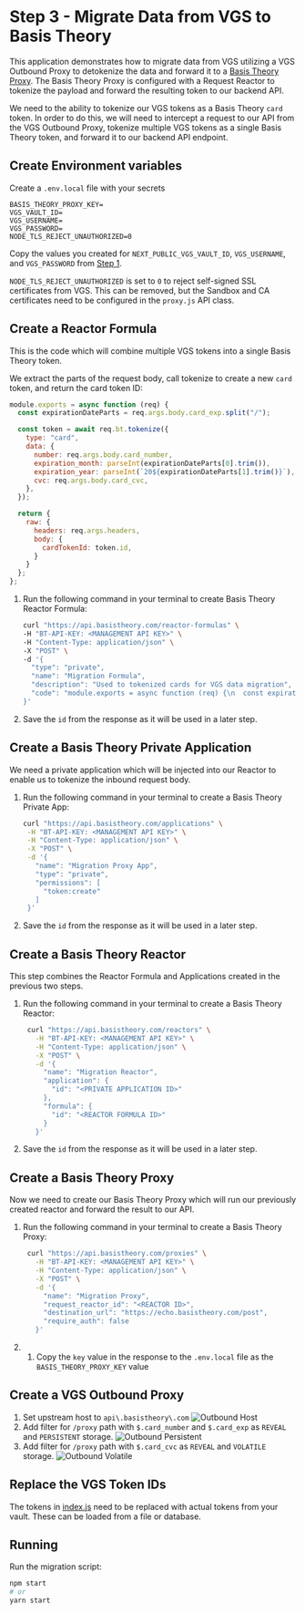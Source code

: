 # Step 3 - Migrate Data from VGS to Basis Theory

This application demonstrates how to migrate data from VGS utilizing a VGS Outbound Proxy to detokenize the data and forward it to a [Basis Theory Proxy](https://developers.basistheory.com/concepts/what-is-the-proxy/). The Basis Theory Proxy is configured with a Request Reactor to tokenize the payload and forward the resulting token to our backend API.

We need to the ability to tokenize our VGS tokens as a Basis Theory `card` token. In order to do this, we will need to intercept a request to our API from the VGS Outbound Proxy, tokenize multiple VGS tokens as a single Basis Theory token, and forward it to our backend API endpoint.

## Create Environment variables

Create a `.env.local` file with your secrets

```
BASIS_THEORY_PROXY_KEY=
VGS_VAULT_ID=
VGS_USERNAME=
VGS_PASSWORD=
NODE_TLS_REJECT_UNAUTHORIZED=0
```

Copy the values you created for `NEXT_PUBLIC_VGS_VAULT_ID`, `VGS_USERNAME`, and `VGS_PASSWORD` from [Step 1](../01-existing-application/).

`NODE_TLS_REJECT_UNAUTHORIZED` is set to `0` to reject self-signed SSL certificates from VGS. This can be removed, but the Sandbox and CA certificates need to be configured in the `proxy.js` API class.

## Create a Reactor Formula

This is the code which will combine multiple VGS tokens into a single Basis Theory token.

We extract the parts of the request body, call tokenize to create a new `card` token, and return the card token ID:

```js
module.exports = async function (req) {
  const expirationDateParts = req.args.body.card_exp.split("/");

  const token = await req.bt.tokenize({
    type: "card",
    data: {
      number: req.args.body.card_number,
      expiration_month: parseInt(expirationDateParts[0].trim()),
      expiration_year: parseInt(`20${expirationDateParts[1].trim()}`),
      cvc: req.args.body.card_cvc,
    },
  });

  return {
    raw: {
      headers: req.args.headers,
      body: {
        cardTokenId: token.id,
      }
    }
  };
};
```

1. Run the following command in your terminal to create Basis Theory Reactor Formula:
    ```bash
   curl "https://api.basistheory.com/reactor-formulas" \
    -H "BT-API-KEY: <MANAGEMENT API KEY>" \
    -H "Content-Type: application/json" \
    -X "POST" \
    -d '{
      "type": "private",
      "name": "Migration Formula",
      "description": "Used to tokenized cards for VGS data migration",
      "code": "module.exports = async function (req) {\n  const expirationDateParts = req.args.body.card_exp.split(\"/\");\n\n  const token = await req.bt.tokenize({\n    type: \"card\",\n    data: {\n      number: req.args.body.card_number,\n      expiration_month: parseInt(expirationDateParts[0].trim()),\n      expiration_year: parseInt(`20${expirationDateParts[1].trim()}`),\n      cvc: req.args.body.card_cvc,\n    },\n  });\n\n  return {\n    raw: {\n      headers: req.args.headers,\n      body: {\n        cardTokenId: token.id,\n      }\n    }\n  };\n};"
    }'
   ```
2. Save the `id` from the response as it will be used in a later step.

## Create a Basis Theory Private Application
We need a private application which will be injected into our Reactor to enable us to tokenize the inbound request body.

1. Run the following command in your terminal to create a Basis Theory Private App:
   ```bash
   curl "https://api.basistheory.com/applications" \
    -H "BT-API-KEY: <MANAGEMENT API KEY>" \
    -H "Content-Type: application/json" \
    -X "POST" \
    -d '{
      "name": "Migration Proxy App",
      "type": "private",
      "permissions": [
        "token:create"
      ]
    }'
   ```
1. Save the `id` from the response as it will be used in a later step.

## Create a Basis Theory Reactor
This step combines the Reactor Formula and Applications created in the previous two steps.

1. Run the following command in your terminal to create a Basis Theory Reactor:
   ```bash
    curl "https://api.basistheory.com/reactors" \
      -H "BT-API-KEY: <MANAGEMENT API KEY>" \
      -H "Content-Type: application/json" \
      -X "POST" \
      -d '{
        "name": "Migration Reactor",
        "application": {
          "id": "<PRIVATE APPLICATION ID>"
        },
        "formula": {
          "id": "<REACTOR FORMULA ID>"
        }
      }'
   ```
2. Save the `id` from the response as it will be used in a later step.

## Create a Basis Theory Proxy
Now we need to create our Basis Theory Proxy which will run our previously created reactor and forward the result to our API.

1. Run the following command in your terminal to create a Basis Theory Proxy:
   ```bash
    curl "https://api.basistheory.com/proxies" \
      -H "BT-API-KEY: <MANAGEMENT API KEY>" \
      -H "Content-Type: application/json" \
      -X "POST" \
      -d '{
        "name": "Migration Proxy",
        "request_reactor_id": "<REACTOR ID>",
        "destination_url": "https://echo.basistheory.com/post",
        "require_auth": false
      }'
   ```
2. 1. Copy the `key` value in the response to the `.env.local` file as the `BASIS_THEORY_PROXY_KEY` value

## Create a VGS Outbound Proxy
1. Set upstream host to `api\.basistheory\.com` ![Outbound Host](./public/outbound_host.png)
2. Add filter for `/proxy` path with `$.card_number` and `$.card_exp` as `REVEAL` and `PERSISTENT` storage.
![Outbound Persistent](./public/outbound_persistent.png)
1. Add filter for `/proxy` path with `$.card_cvc` as `REVEAL` and `VOLATILE` storage.
![Outbound Volatile](./public/outbound_volatile.png)

## Replace the VGS Token IDs
The tokens in [index.js](./index.js) need to be replaced with actual tokens from your vault. These can be loaded from a file or database.

## Running

Run the migration script:

```bash
npm start
# or
yarn start
```